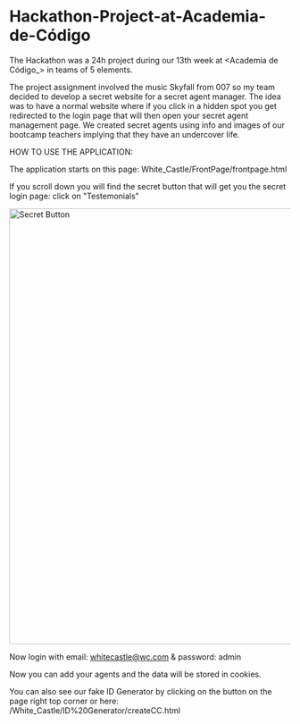 # Hackathon-Project-at-Academia-de-Código

The Hackathon was a 24h project during our 13th week at <Academia de Código_> in teams of 5 elements. 

The project assignment involved the music Skyfall from 007 so my team decided to develop a secret website for a secret agent manager. The idea was to have a normal website where if you click in a hidden spot you get redirected to the login page that will then open your secret agent management page. We created secret agents using info and images of our bootcamp teachers implying that they have an undercover life. 

HOW TO USE THE APPLICATION:

The application starts on this page:  White_Castle/FrontPage/frontpage.html

If you scroll down you will find the secret button that will get you the secret login page: click on "Testemonials"

<img width="780" alt="Secret Button" src="https://user-images.githubusercontent.com/116366430/233974450-0811d69e-7cbf-4f84-9a80-74cddf0cc616.png">

Now login with email: whitecastle@wc.com & password: admin

Now you can add your agents and the data will be stored in cookies. 

You can also see our fake ID Generator by clicking on the button on the page right top corner or here: /White_Castle/ID%20Generator/createCC.html


